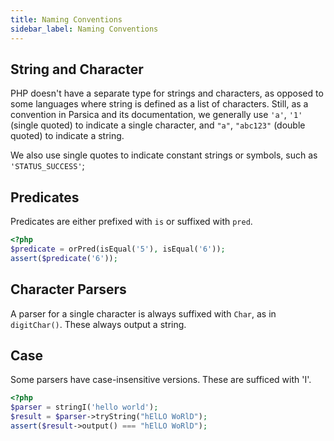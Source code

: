 ```yaml
---
title: Naming Conventions
sidebar_label: Naming Conventions 
---
```



## String and Character

PHP doesn't have a separate type for strings and characters, as opposed to some languages where string is defined as a list of characters. Still, as a convention in Parsica and its documentation, we generally use `'a'`, `'1'` (single quoted) to indicate a single character, and `"a"`, `"abc123"` (double quoted) to indicate a string.

We also use single quotes to indicate constant strings or symbols, such as `'STATUS_SUCCESS'`;


## Predicates

Predicates are either prefixed with `is` or suffixed with `pred`.

```php
<?php
$predicate = orPred(isEqual('5'), isEqual('6'));
assert($predicate('6'));
```

## Character Parsers

A parser for a single character is always suffixed with `Char`, as in `digitChar()`. These always output a string.

## Case

Some parsers have case-insensitive versions. These are sufficed with 'I'.

```php
<?php
$parser = stringI('hello world'); 
$result = $parser->tryString("hElLO WoRlD"); 
assert($result->output() === "hElLO WoRlD");
```


